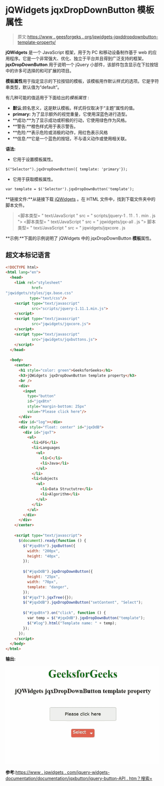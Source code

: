 # jQWidgets jqxDropDownButton 模板属性

> 原文:[https://www . geesforgeks . org/jqwidgets-jqxddropdownbutton-template-property/](https://www.geeksforgeeks.org/jqwidgets-jqxdropdownbutton-template-property/)

**jQWidgets** 是一个 JavaScript 框架，用于为 PC 和移动设备制作基于 web 的应用程序。它是一个非常强大、优化、独立于平台并且得到广泛支持的框架。 **jqxDropDownButton** 用于说明一个 jQuery 小部件，该部件包含显示在下拉按钮中的许多可选择的和可扩展的项目。

**模板属性**用于指定显示的下拉按钮的模板，该模板用作默认样式的选项。它是字符串类型，默认值为“default”。

有几种可能的值适用于下面给出的*模板属性* :

*   **默认**:顾名思义，这是默认模板。样式将仅取决于“主题”属性的值。
*   **primary:** 为了显示额外的视觉重量，它使用深蓝色进行造型。
*   **成功:**为了显示成功或积极的行动，它使用绿色作为风格。
*   **警告:**橙色样式用于表示警告。
*   **危险:**表示危险或消极的动作，用红色表示风格
*   **信息:**它是一个蓝色的按钮，不与语义动作或使用相关联。

**语法:**

*   它用于设置模板属性。

```html
$("Selector").jqxDropDownButton({ template: 'primary'});
```

*   它用于获取模板属性。

```html
var template = $('Selector').jqxDropDownButton('template');
```

**链接文件:**从链接下载 [jQWidgets](https://www.jqwidgets.com/download/) 。在 HTML 文件中，找到下载文件夹中的脚本文件。

> <link rel="”stylesheet”" href="”jqwidgets/styles/jqx.base.css”" type="”text/css”">
> <脚本类型= " text/JavaScript " src = " scripts/jquery-1 . 11 . 1 . min . js "></脚本>
> <脚本类型= " text/JavaScript " src = " jqwidgets/jqx-all . js "></脚本>
> 脚本类型= " text/JavaScript " src = " jqwidgets/jqxcore . js

**示例:**下面的示例说明了 jQWidgets 中的 jqxDropDownButton **模板**属性。

## 超文本标记语言

```html
<!DOCTYPE html>
<html lang="en">
  <head>
    <link rel="stylesheet"
            href=
"jqwidgets/styles/jqx.base.css"
           type="text/css"/>
    <script type="text/javascript" 
            src="scripts/jquery-1.11.1.min.js">
    </script>
    <script type="text/javascript" 
            src="jqwidgets/jqxcore.js">
    </script>
    <script type="text/javascript" 
            src="jqwidgets/jqxbuttons.js">
    </script>
  </head>

  <body>
    <center>
      <h1 style="color: green">GeeksforGeeks</h1>
      <h3>jQWidgets jqxDropDownButton template property</h3>
      <br />
      <div>
        <input
          type="button"
          id="jqxBtn"
          style="margin-bottom: 25px"
          value="Please click here"/>
      </div>
      <div id="log"></div>
      <div style="float: center" id="jqxDdB">
        <div id="jqxT">
          <ul>
            <li>GFG</li>
            <li>Languages
              <ul>
                <li>C</li>
                <li>Java</li>
              </ul>
            </li>
            <li>Subjects
              <ul>
                <li>Data Structutre</li>
                <li>Algorithm</li>
              </ul>
            </li>
          </ul>
        </div>
      </div>
    </center>

    <script type="text/javascript">
      $(document).ready(function () {
        $("#jqxBtn").jqxButton({
          width: "200px",
          height: "40px",
        });

        $("#jqxDdB").jqxDropDownButton({
          height: "25px",
          width: "70px",
          template: "danger",
        });
        $("#jqxT").jqxTree({});
        $("#jqxDdB").jqxDropDownButton("setContent", "Select");

        $("#jqxBtn").on("click", function () {
          var temp = $("#jqxDdB").jqxDropDownButton("template");
          $("#log").html("Template name: " + temp);
        });
      });
    </script>
  </body>
</html>
```

**输出:**

![](img/e01e45b07918f9d0b002d199b8175590.png)

**参考:**[https://www . jqwidgets . com/jquery-widgets-documentation/documentation/jqxbutton/jquery-button-API . htm？搜索=](https://www.jqwidgets.com/jquery-widgets-documentation/documentation/jqxbutton/jquery-button-api.htm?search=)
